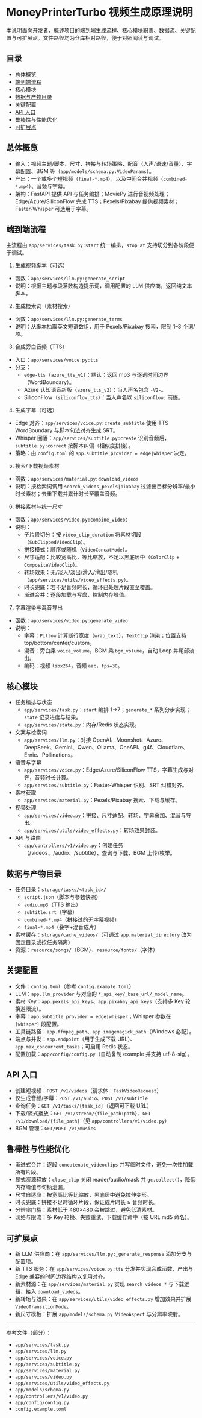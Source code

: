 # MoneyPrinterTurbo 视频生成原理说明

本说明面向开发者，概述项目的端到端生成流程、核心模块职责、数据流、关键配置与可扩展点。文件路径均为仓库相对路径，便于对照阅读与调试。

## 目录
- [总体概览](#总体概览)
- [端到端流程](#端到端流程)
- [核心模块](#核心模块)
- [数据与产物目录](#数据与产物目录)
- [关键配置](#关键配置)
- [API 入口](#api-入口)
- [鲁棒性与性能优化](#鲁棒性与性能优化)
- [可扩展点](#可扩展点)

## 总体概览
- 输入：视频主题/脚本、尺寸、拼接与转场策略、配音（人声/语速/音量）、字幕配置、BGM 等（`app/models/schema.py:VideoParams`）。
- 产出：一个或多个短视频（`final-*.mp4`），以及中间合并视频（`combined-*.mp4`）、音频与字幕。
- 架构：FastAPI 提供 API 与任务编排；MoviePy 进行音视频处理；Edge/Azure/SiliconFlow 完成 TTS；Pexels/Pixabay 提供视频素材；Faster-Whisper 可选用于字幕。

## 端到端流程
主流程由 `app/services/task.py:start` 统一编排，`stop_at` 支持切分到各阶段便于调试。

1) 生成视频脚本（可选）
- 函数：`app/services/llm.py:generate_script`
- 说明：根据主题与段落数构造提示词，调用配置的 LLM 供应商，返回纯文本脚本。

2) 生成检索词（素材搜索）
- 函数：`app/services/llm.py:generate_terms`
- 说明：从脚本抽取英文短语数组，用于 Pexels/Pixabay 搜索，限制 1–3 个词/项。

3) 合成旁白音频（TTS）
- 入口：`app/services/voice.py:tts`
- 分支：
  - `edge-tts`（`azure_tts_v1`）：默认；返回 mp3 与逐词时间边界（WordBoundary）。
  - Azure 认知语音新版（`azure_tts_v2`）：当人声名包含 `-V2-`。
  - SiliconFlow（`siliconflow_tts`）：当人声名以 `siliconflow:` 前缀。

4) 生成字幕（可选）
- Edge 对齐：`app/services/voice.py:create_subtitle` 使用 TTS WordBoundary 与脚本句法对齐生成 SRT。
- Whisper 回落：`app/services/subtitle.py:create` 识别音频后，`subtitle.py:correct` 按脚本纠偏（相似度拼接）。
- 策略：由 `config.toml` 的 `app.subtitle_provider = edge|whisper` 决定。

5) 搜索/下载视频素材
- 函数：`app/services/material.py:download_videos`
- 说明：按检索词调用 `search_videos_pexels|pixabay` 过滤出目标分辨率/最小时长素材；去重下载并累计时长至覆盖音频。

6) 拼接素材与统一尺寸
- 函数：`app/services/video.py:combine_videos`
- 说明：
  - 子片段切分：按 `video_clip_duration` 将素材切段（`SubClippedVideoClip`）。
  - 拼接模式：顺序或随机（`VideoConcatMode`）。
  - 尺寸适配：比较宽高比，等比缩放，不足以黑底居中（`ColorClip` + `CompositeVideoClip`）。
  - 转场效果：无/淡入/淡出/滑入/滑出/随机（`app/services/utils/video_effects.py`）。
  - 时长兜底：若不足音频时长，循环已处理片段直至覆盖。
  - 渐进合并：逐段加载与写盘，控制内存峰值。

7) 字幕渲染与混音导出
- 函数：`app/services/video.py:generate_video`
- 说明：
  - 字幕：`Pillow` 计算断行宽度（`wrap_text`），`TextClip` 渲染；位置支持 top/bottom/center/custom。
  - 混音：旁白乘 `voice_volume`，BGM 乘 `bgm_volume`，自动 Loop 并尾部淡出。
  - 编码：视频 `libx264`，音频 `aac`，`fps=30`。

## 核心模块
- 任务编排与状态
  - `app/services/task.py`：`start` 编排 1→7；`generate_*` 系列分步实现；`state` 记录进度与结果。
  - `app/services/state.py`：内存/Redis 状态实现。
- 文案与检索词
  - `app/services/llm.py`：对接 OpenAI、Moonshot、Azure、DeepSeek、Gemini、Qwen、Ollama、OneAPI、g4f、Cloudflare、Ernie、Pollinations。
- 语音与字幕
  - `app/services/voice.py`：Edge/Azure/SiliconFlow TTS，字幕生成与对齐，音频时长计算。
  - `app/services/subtitle.py`：Faster-Whisper 识别、SRT 纠错对齐。
- 素材获取
  - `app/services/material.py`：Pexels/Pixabay 搜索、下载与缓存。
- 视频处理
  - `app/services/video.py`：拼接、尺寸适配、转场、字幕叠加、混音与导出。
  - `app/services/utils/video_effects.py`：转场效果封装。
- API 与路由
  - `app/controllers/v1/video.py`：创建任务（/videos、/audio、/subtitle）、查询与下载、BGM 上传/枚举。

## 数据与产物目录
- 任务目录：`storage/tasks/<task_id>/`
  - `script.json`（脚本与参数快照）
  - `audio.mp3`（TTS 输出）
  - `subtitle.srt`（字幕）
  - `combined-*.mp4`（拼接过的无字幕视频）
  - `final-*.mp4`（叠字+混音成片）
- 素材缓存：`storage/cache_videos/`（可通过 `app.material_directory` 改为固定目录或按任务隔离）
- 资源：`resource/songs/`（BGM）、`resource/fonts/`（字体）

## 关键配置
- 文件：`config.toml`（参考 `config.example.toml`）
- LLM：`app.llm_provider` 与对应的 `*_api_key/_base_url/_model_name`。
- 素材 Key：`app.pexels_api_keys`、`app.pixabay_api_keys`（支持多 Key 轮换避限流）。
- 字幕：`app.subtitle_provider = edge|whisper`；Whisper 参数在 `[whisper]` 段配置。
- 工具链路径：`app.ffmpeg_path`、`app.imagemagick_path`（Windows 必配）。
- 端点与并发：`app.endpoint`（用于生成下载 URL）、`app.max_concurrent_tasks`；可启用 Redis 状态。
- 配置加载：`app/config/config.py`（自动复制 example 并支持 utf-8-sig）。

## API 入口
- 创建短视频：`POST /v1/videos`（请求体：`TaskVideoRequest`）
- 仅生成音频/字幕：`POST /v1/audio`、`POST /v1/subtitle`
- 查询任务：`GET /v1/tasks/{task_id}`（返回可下载 URL）
- 下载/流式播放：`GET /v1/stream/{file_path:path}`、`GET /v1/download/{file_path}`（见 `app/controllers/v1/video.py`）
- BGM 管理：`GET/POST /v1/musics`

## 鲁棒性与性能优化
- 渐进式合并：逐段 `concatenate_videoclips` 并写临时文件，避免一次性加载所有片段。
- 显式资源释放：`close_clip` 关闭 reader/audio/mask 并 `gc.collect()`，降低内存峰值与句柄泄漏。
- 尺寸自适应：按宽高比等比缩放，黑底居中避免拉伸变形。
- 时长兜底：拼接不足时循环片段，保证成片时长 ≥ 音频时长。
- 分辨率门槛：素材低于 480×480 会被跳过，避免低清素材。
- 网络与限流：多 Key 轮换、失败重试、下载缓存命中（按 URL md5 命名）。

## 可扩展点
- 新 LLM 供应商：在 `app/services/llm.py:_generate_response` 添加分支与配置项。
- 新 TTS 服务：在 `app/services/voice.py:tts` 分发并实现合成函数，产出与 Edge 兼容的时间边界结构以复用对齐。
- 新素材源：在 `app/services/material.py` 实现 `search_videos_*` 与下载逻辑，接入 `download_videos`。
- 新转场与效果：在 `app/services/utils/video_effects.py` 增加效果并扩展 `VideoTransitionMode`。
- 新尺寸模板：扩展 `app/models/schema.py:VideoAspect` 与分辨率映射。

---

参考文件（部分）：
- `app/services/task.py`
- `app/services/llm.py`
- `app/services/voice.py`
- `app/services/subtitle.py`
- `app/services/material.py`
- `app/services/video.py`
- `app/services/utils/video_effects.py`
- `app/models/schema.py`
- `app/controllers/v1/video.py`
- `app/config/config.py`
- `config.example.toml`

